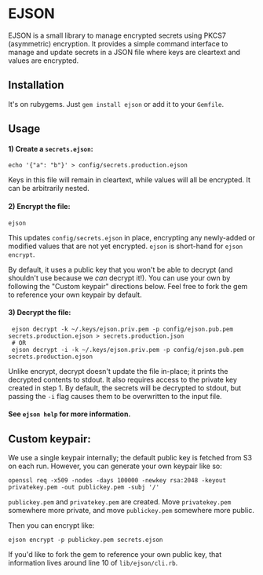 # EJSON

EJSON is a small library to manage encrypted secrets using PKCS7 (asymmetric)
encryption. It provides a simple command interface to manage and update secrets
in a JSON file where keys are cleartext and values are encrypted.

## Installation

It's on rubygems. Just `gem install ejson` or add it to your `Gemfile`.

## Usage

#### 1) Create a `secrets.ejson`:

    echo '{"a": "b"}' > config/secrets.production.ejson

Keys in this file will remain in cleartext, while values will all be encrypted.
It can be arbitrarily nested.

#### 2) Encrypt the file:

    ejson

This updates `config/secrets.ejson` in place, encrypting any newly-added or
modified values that are not yet encrypted. `ejson` is short-hand for `ejson encrypt`.

By default, it uses a public key that you won't be able to decrypt (and
shouldn't use because we *can* decrypt it!). You can use your own by following
the "Custom keypair" directions below. Feel free to fork the gem to reference
your own keypair by default.

#### 3) Decrypt the file:

     ejson decrypt -k ~/.keys/ejson.priv.pem -p config/ejson.pub.pem secrets.production.ejson > secrets.production.json
     # OR
     ejson decrypt -i -k ~/.keys/ejson.priv.pem -p config/ejson.pub.pem secrets.production.ejson

Unlike encrypt, decrypt doesn't update the file in-place; it prints the
decrypted contents to stdout. It also requires access to the private key
created in step 1. By default, the secrets will be decrypted to stdout,
but passing the `-i` flag causes them to be overwritten to the input file.

#### See `ejson help` for more information.

## Custom keypair:

We use a single keypair internally; the default public key is fetched from S3
on each run. However, you can generate your own keypair like so:

    openssl req -x509 -nodes -days 100000 -newkey rsa:2048 -keyout privatekey.pem -out publickey.pem -subj '/'

`publickey.pem` and `privatekey.pem` are created. Move `privatekey.pem`
somewhere more private, and move `publickey.pem` somewhere more public.

Then you can encrypt like:

    ejson encrypt -p publickey.pem secrets.ejson

If you'd like to fork the gem to reference your own public key, that
information lives around line 10 of `lib/ejson/cli.rb`.

